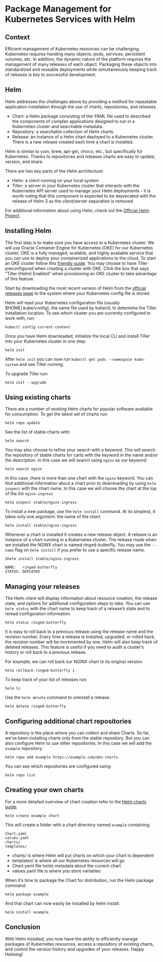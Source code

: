 # Package Management for Kubernetes Services with Helm

## Context 

Efficient management of Kubernetes resources can be challenging. Kubernetes requires handing many objects: pods, services, persistent volumes, etc. In addition, the dynamic nature of the platform requires the management of many releases of each object. Packaging these objects into standardized and reusable deployments while simultaneously keeping track of releases is key to successful development. 

## Helm

Helm addresses the challenges above by providing a method for repeatable application installation through the use of charts, repositories, and releases. 

* Chart: a Helm package consisting of the YAML file used to described the components of complex applications designed to run in a Kubernetes cluster and searchable metadata. 
* Repository: a searchable collection of Helm charts. 
* Release: an instance of a Helm chart deployed to a Kubernetes cluster. There is a new release created each time a chart is installed. 

Helm is similar to yum, brew, apt-get, choco, etc., but specifically for Kubernetes. 
Thanks to repositories and releases charts are easy to update, version, and share. 

There are two key parts of the Helm architecture: 
* Helm: a client running on your local system
* Tiller: a server in your Kubernetes cluster that interacts with the Kubernetes API server used to manage your Helm deployments - it is worth noting that this component is expected to be deprecated with the release of Helm 3 as the client/server separation is removed

For additional information about using Helm, check out the [Official Helm Project](https://github.com/helm/helm). 


## Installing Helm 

The first step is to make sure you have access to a Kubernetes cluster. We will use Oracle Container Engine for Kubernetes (OKE) for our Kubernetes cluster. OKE is a fully managed, scalable, and highly available service that you can use to deploy your containerized applications to the cloud. To start an OKE cluster follow this [friendly guide](http://www.oracle.com/webfolder/technetwork/tutorials/obe/oci/oke-full/index.html). You may choose to have Tiller preconfigured when creating a cluster with OKE. Click the box that says "Tiller (Helm) Enabled" when provisioning an OKE cluster to take advantage of this feature.

Start by downloading the most recent version of Helm from the [official releases page](https://github.com/kubernetes/helm/releases) to the system where your Kubernetes config file is stored.  

Helm will read your Kubernetes configuration file (usually $HOME/.kube/config), the same file used by kubectl, to determine the Tiller installation location. To see which cluster you are currently configured to work with, run: 

```
kubectl config current-context
```

Once you have Helm downloaded, initialize the local CLI and install Tiller into your Kubernetes cluster in one step:

```
helm init
```
After `helm init` you can now run `kubectl get pods --namespace kube-system` and see Tiller running.

To upgrade Tiller run: 
```
helm init --upgrade
```

## Using existing charts

There are a number of existing Helm charts for popular software available for consumption. To get the latest set of charts run: 
```
helm repo update
```

See the list of stable charts with: 

```
helm search 
```

You may also choose to refine your search with a keyword. This will search the repository of stable charts for carts with the keyword in the name and/or the description. In this case we will search using `nginx` as our keyword: 

```
helm search nginx
```

In this case, there is more than one chart with the `nginx` keyword. You can find additional information about a chart prior to downloading by using `helm inspect` with the chart name. In this case we will choose the chart at the top of the list `nginx-ingress`

```
helm inspect stable/nginx-ingress
```

To install a new package, use the `helm install` command. At its simplest, it takes only one argument: the name of the chart.

```
helm install stable/nginx-ingress
```

Whenever a chart is installed it creates a new release object. A release is an instance of a chart running in a Kubernetes cluster. The release made when we installed the NGINX chart is named ringed-butterfly. You may use the `--name` flag on `helm install` if you prefer to use a specific release name.

```
$helm install stable/nginx-ingress 

NAME:   ringed-butterfly
STATUS: DEPLOYED
```

## Managing your releases 

The Helm client will display information about resource creation, the release state, and options for additional configuration steps to take. You can use `helm status` with the chart name to keep track of a release’s state and to reread configuration information. 

```
helm status ringed-butterfly  
```

It is easy to roll back to a previous release using the release name and the revision number. Every time a release is installed, upgraded, or rolled back, the revision number will be incremented by one. Helm will also keep track of deleted releases. This feature is useful if you need to audit a cluster’s history or roll back to a previous release.

For example, we can roll back our NGINX chart to its original version:

```
helm rollback ringed-butterfly 1
```

To keep track of your list of releases run: 

```
helm ls
```

Use the `helm delete` command to uninstall a release: 

```
helm delete ringed-butterfly
```

## Configuring additional chart repositories

A repository is the place where you can collect and share Charts. So far, we’ve been installing charts only from the stable repository. But you can also configure Helm to use other repositories. In this case we will add the `example` repository:

```
helm repo add example https://example.com/dev-charts
```

You can see which repositories are configured using: 
```
helm repo list
```


## Creating your own charts 

For a more detailed overview of chart creation refer to the [Helm charts guide](https://docs.helm.sh/developing_charts/#charts). 

```
helm create example chart 
```

This will create a folder with a chart directory named `example` containing: 
```
Chart.yaml	
values.yaml
charts/		
templates/
```

* charts/ is where Helm will put charts on which your chart is dependent 
* templates/ is where all our Kubernetes resources will go 
* Chart.yaml file holds metadata about the current chart 
* values.yaml file is where you store variables

When it’s time to package the Chart for distribution, run the Helm package command:

```
helm package example
```

And that chart can now easily be installed by helm install:
```
helm install example
```

## Conclusion 

With Helm installed, you now have the ability to efficiently manage packages of Kubernetes resources, access a repository of existing charts, and control the version history and upgrades of your releases. Happy Helming!

